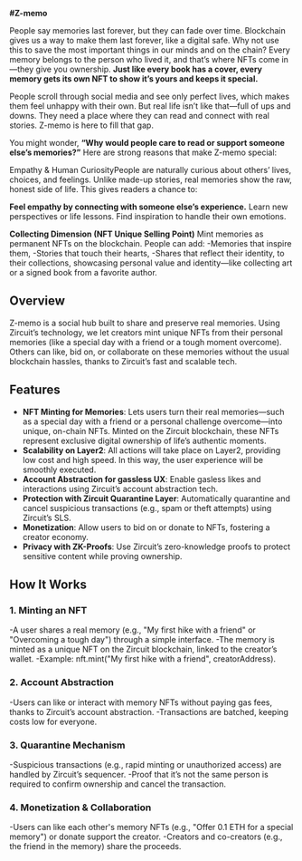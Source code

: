 
**#Z-memo**

People say memories last forever, but they can fade over time. Blockchain gives us a way to make them last forever, like a digital safe. Why not use this to save the most important things in our minds and on the chain? Every memory belongs to the person who lived it, and that’s where NFTs come in—they give you ownership. **Just like every book has a cover, every memory gets its own NFT to show it’s yours and keeps it special.**

People scroll through social media and see only perfect lives, which makes them feel unhappy with their own. But real life isn’t like that—full of ups and downs. They need a place where they can read and connect with real stories. Z-memo is here to fill that gap.

You might wonder, **“Why would people care to read or support someone else’s memories?”** Here are strong reasons that make Z-memo special:

Empathy & Human CuriosityPeople are naturally curious about others’ lives, choices, and feelings. Unlike made-up stories, real memories show the raw, honest side of life. This gives readers a chance to:

**Feel empathy by connecting with someone else’s experience.**
Learn new perspectives or life lessons.
Find inspiration to handle their own emotions.

**Collecting Dimension (NFT Unique Selling Point)**
Mint memories as permanent NFTs on the blockchain. People can add:
-Memories that inspire them,
-Stories that touch their hearts,
-Shares that reflect their identity,
to their collections, showcasing personal value and identity—like collecting art or a signed book from a favorite author.


## Overview
Z-memo is a social hub built to share and preserve real memories. Using Zircuit’s technology, we let creators mint unique NFTs from their personal memories (like a special day with a friend or a tough moment overcome). Others can like, bid on, or collaborate on these memories without the usual blockchain hassles, thanks to Zircuit’s fast and scalable tech.


## Features
- **NFT Minting for Memories**: Lets users turn their real memories—such as a special day with a friend or a personal challenge overcome—into unique, on-chain NFTs. Minted on the Zircuit blockchain, these NFTs represent exclusive digital ownership of life’s authentic moments.
- **Scalability on Layer2**: All actions will take place on Layer2, providing low cost and high speed. In this way, the user experience will be smoothly executed.
- **Account Abstraction for gassless UX**: Enable gasless likes and interactions using Zircuit’s account abstraction tech.
- **Protection with Zircuit Quarantine Layer**: Automatically quarantine and cancel suspicious transactions (e.g., spam or theft attempts) using Zircuit’s SLS.
- **Monetization**: Allow users to bid on or donate to NFTs, fostering a creator economy.
- **Privacy with ZK-Proofs**: Use Zircuit’s zero-knowledge proofs to protect sensitive content while proving ownership.

## How It Works

### 1. Minting an NFT
-A user shares a real memory (e.g., "My first hike with a friend" or "Overcoming a tough day") through a simple interface.
-The memory is minted as a unique NFT on the Zircuit blockchain, linked to the creator’s wallet.
-Example: nft.mint("My first hike with a friend", creatorAddress).


### 2. Account Abstraction
-Users can like or interact with memory NFTs without paying gas fees, thanks to Zircuit’s account abstraction.
-Transactions are batched, keeping costs low for everyone.


### 3. Quarantine Mechanism
-Suspicious transactions (e.g., rapid minting or unauthorized access) are handled by Zircuit’s sequencer.
-Proof that it’s not the same person is required to confirm ownership and cancel the transaction.


### 4. Monetization & Collaboration
-Users can like each other's memory NFTs (e.g., "Offer 0.1 ETH for a special memory") or donate support the creator.
-Creators and co-creators (e.g., the friend in the memory) share the proceeds.


